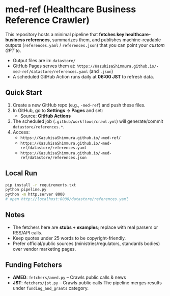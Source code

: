 # med-ref (Healthcare Business Reference Crawler)

This repository hosts a minimal pipeline that **fetches key healthcare-business references**, summarizes them,
and publishes machine-readable outputs (`references.yaml` / `references.json`) that you can point your *custom GPT* to.

- Output files are in: `datastore/`
- GitHub Pages serves them at: `https://KazuhisaShimmura.github.io/-med-ref/datastore/references.yaml` (and `.json`)
- A scheduled GitHub Action runs daily at **06:00 JST** to refresh data.

## Quick Start

1) Create a new GitHub repo (e.g., `-med-ref`) and push these files.
2) In GitHub, go to **Settings → Pages** and set:
   - Source: **GitHub Actions**
3) The scheduled job (`.github/workflows/crawl.yml`) will generate/commit `datastore/references.*`.
4) Access:
   - `https://KazuhisaShimmura.github.io/-med-ref/`
   - `https://KazuhisaShimmura.github.io/-med-ref/datastore/references.yaml`
   - `https://KazuhisaShimmura.github.io/-med-ref/datastore/references.json`

## Local Run

```bash
pip install -r requirements.txt
python pipeline.py
python -m http.server 8000
# open http://localhost:8000/datastore/references.yaml
```

## Notes
- The fetchers here are **stubs + examples**; replace with real parsers or RSS/API calls.
- Keep quotes under 25 words to be copyright-friendly.
- Prefer official/public sources (ministries/regulators, standards bodies) over vendor marketing pages.



## Funding Fetchers
- **AMED**: `fetchers/amed.py` – Crawls public calls & news
- **JST**:  `fetchers/jst.py` – Crawls public calls
The pipeline merges results under `funding_and_grants` category.

